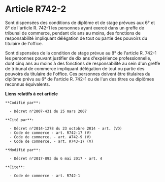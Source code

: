 # Article R742-2

Sont dispensées des conditions de diplôme et de stage prévues aux 6° et 8° de l'article R. 742-1 les personnes ayant exercé
dans un greffe de tribunal de commerce, pendant dix ans au moins, des fonctions de responsabilité impliquant délégation de
tout ou partie des pouvoirs du titulaire de l'office.

Sont dispensées de la condition de stage prévue au 8° de l'article R. 742-1 les personnes pouvant justifier de dix ans
d'expérience professionnelle, dont cinq ans au moins à des fonctions de responsabilité au sein d'un greffe de tribunal de
commerce impliquant délégation de tout ou partie des pouvoirs du titulaire de l'office. Ces personnes doivent être titulaires
du diplôme prévu au 6° de l'article R. 742-1 ou de l'un des titres ou diplômes reconnus équivalents.

**Liens relatifs à cet article**

	**Codifié par**:

	  - Décret n°2007-431 du 25 mars 2007

	**Cité par**:

	  - Décret n°2014-1278 du 23 octobre 2014 - art. (VD)
	  - Code de commerce - art. R742-17 (V)
	  - Code de commerce. - art. A742-9 (V)
	  - Code de commerce. - art. R743-17 (V)

	**Modifié par**:

	  - Décret n°2017-893 du 6 mai 2017 - art. 4

	**Cite**:

	  - Code de commerce - art. R742-1
